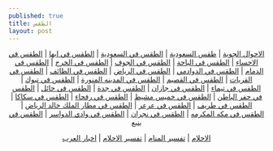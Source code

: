 ```yaml
---
published: true
title: الطقس
layout: post
---
```

<center><a href="https://www.saudiweather.net">الاحوال الجوية</a> | <a href="https://www.saudiweather.net">طقس السعودية</a> | <a href="https://www.saudiweather.net">الطقس في السعودية</a> |
<a href="https://www.saudiweather.net/weather/sa/abha"> الطقس في ابها</a> | <a href="https://www.saudiweather.net/weather/sa/OEAH"> الطقس في الاحساء</a> | <a href="https://www.saudiweather.net/weather/sa/OEBA"> الطقس في الباحة</a> | <a href="https://www.saudiweather.net/weather/sa/OESK"> الطقس في الجوف</a> | <a href="https://www.saudiweather.net/weather/sa/OEKJ"> الطقس في الخرج</a> | <a href="https://www.saudiweather.net/weather/sa/OEDF"> الطقس في الدمام</a> | <a href="https://www.saudiweather.net/weather/sa/Dawadmi"> الطقس في الدوادمي</a> | <a href="https://www.saudiweather.net/weather/sa/Riyadh"> الطقس في الرياض</a> | <a href="https://www.saudiweather.net/weather/sa/Taif"> الطقس في الطائف</a> | <a href="https://www.saudiweather.net/weather/sa/OEGT"> الطقس في القريات</a> | <a href="https://www.saudiweather.net/weather/sa/OEGS"> الطقس في القصيم</a> | <a href="https://www.saudiweather.net/weather/sa/OEMA"> الطقس في المدينه المنورة</a> | <a href="https://www.saudiweather.net/weather/sa/OETB"> الطقس في تبوك</a> | <a href="https://www.saudiweather.net/weather/sa/Tayma"> الطقس في تيماء</a> | <a href="https://www.saudiweather.net/weather/sa/Jazan"> الطقس في جازان</a> | <a href="https://www.saudiweather.net/weather/sa/Jeddah"> الطقس في جدة</a> | <a href="https://www.saudiweather.net/weather/sa/OEHL"> الطقس في حائل</a> | <a href="https://www.saudiweather.net/weather/sa/OEKK"> الطقس في حفر الباطن</a> | <a href="https://www.saudiweather.net/weather/sa/OEKM"> الطقس في خميس مشيط</a> | <a href="https://www.saudiweather.net/weather/sa/Rafha"> الطقس في رفحاء</a> | <a href="https://www.saudiweather.net/weather/sa/Sakaka"> الطقس في سكاكا</a> | <a href="https://www.saudiweather.net/weather/sa/Turaif"> الطقس في طريف</a> | <a href="https://www.saudiweather.net/weather/sa/Arar"> الطقس في عرعر</a> | <a href="https://www.saudiweather.net/weather/sa/OERK"> الطقس في مطار الملك خالد الرياض</a> | <a href="https://www.saudiweather.net/weather/sa/21.4,40"> الطقس في مكه المكرمه</a> | <a href="https://www.saudiweather.net/weather/sa/Najran"> الطقس في نجران</a> | <a href="https://www.saudiweather.net/weather/sa/OEWD"> الطقس في وادي الدواسر</a> | <a href="https://www.saudiweather.net/weather/sa/OEYN"> الطقس في ينبع</a><br><p><a href="https://www.thedreams.co/seeing">الاحلام</a> | <a href="https://www.thedreams.co">تفسير المنام</a> | <a href="https://www.thedreams.co">تفسير الاحلام</a> | <a href="http://www.arabsnews32.org">اخبار العرب</a>
</center>